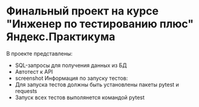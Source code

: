 # Финальный проект на курсе "Инженер по тестированию плюс" Яндекс.Практикума
В проекте представлены:

- SQL-запросы для получения данных из БД
- Автотест к API
- screenshot
Информация по запуску тестов:
- Для запуска тестов должны быть установлены пакеты pytest и requests
- Запуск всех тестов выполянется командой pytest
